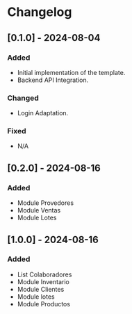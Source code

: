 # Changelog

## [0.1.0] - 2024-08-04
### Added
- Initial implementation of the template.
- Backend API Integration.

### Changed
- Login Adaptation.

### Fixed
- N/A

## [0.2.0] - 2024-08-16
### Added
- Module Provedores
- Module Ventas
- Module Lotes

## [1.0.0] - 2024-08-16
### Added
- List Colaboradores
- Module Inventario
- Module Clientes
- Module lotes
- Module Productos
